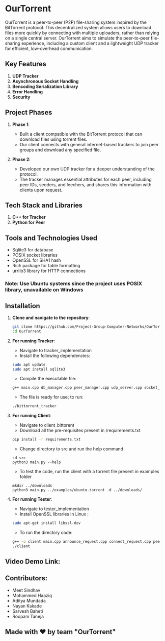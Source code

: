 # OurTorrent

OurTorrent is a peer-to-peer (P2P) file-sharing system inspired by the BitTorrent protocol. This decentralized system allows users to download files more quickly by connecting with multiple uploaders, rather than relying on a single central server. OurTorrent aims to simulate the peer-to-peer file-sharing experience, including a custom client and a lightweight UDP tracker for efficient, low-overhead communication.

## Key Features

1. **UDP Tracker**
2. **Asynchronous Socket Handling**
3. **Bencoding Serialization Library**
4. **Error Handling**
5. **Security**

## Project Phases

1. **Phase 1**: 
   - Built a client compatible with the BitTorrent protocol that can download files using torrent files.
   - Our client connects with general internet-based trackers to join peer groups and download any specified file.

2. **Phase 2**:
   - Developed our own UDP tracker for a deeper understanding of the protocol.
   - The tracker manages essential attributes for each peer, including peer IDs, seeders, and leechers, and shares this information with clients upon request.

## Tech Stack and Libraries

1. **C++ for Tracker**
2. **Python for Peer**

## Tools and Technologies Used
   - Sqlite3 for database
   - POSIX socket libraries
   - OpenSSL for SHA1 hash
   - Rich package for table formatting
   - urrlib3 library for HTTP connections

### Note: Use Ubuntu systems since the project uses POSIX library, unavailable on Windows

## Installation

1. **Clone and navigate to the repository**:
   ```bash
   git clone https://github.com/Project-Group-Computer-Networks/OurTorrent.git
   cd OurTorrent
   ```

2. **For running Tracker**:
    - Navigate to tracker_implementation
    - Install the following dependencies:
    ```bash
    sudo apt update
    sudo apt install sqlite3
    ```
    - Compile the executable file:
    ```bash
    g++ main.cpp db_manager.cpp peer_manager.cpp udp_server.cpp socket_util.cpp -l sqlite3 -o bittorrent_tracker
    ```
    - The file is ready for use; to run:
    ```bash
    ./bittorrent_tracker
    ```

3. **For running Client**:
    - Navigate to client_bittorent
    - Download all the pre-requisites present in /requirements.txt 
    ```bash
    pip install -r requirements.txt
    ```
    - Change directory to src and run the help command
    ```
    cd src
    python3 main.py --help
    ```
    - To test the code, run the client with a torrent file present in examples folder
    ```
    mkdir ../downloads
    python3 main.py ../examples/ubuntu.torrent -d ../downloads/
    ```

4. **For running Tester**:
    - Navigate to tester_implementation
    - Install OpenSSL libraries in Linux :
    ```bash
    sudo apt-get install libssl-dev
    ```
    - To run the directory code:
    ```bash
    g++ -o client main.cpp announce_request.cpp connect_request.cpp peer_decoder.cpp -std=c++20 -lssl -lcrypto
    ./client
    ```
## Video Demo Link:


## Contributors:
- Meet Sindhav  
- Mohammed Haaziq
- Aditya Mundada
- Nayan Kakade
- Sarvesh Baheti
- Roopam Taneja 

## Made with ❤️ by team "OurTorrent"
